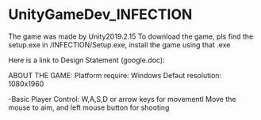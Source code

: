 # UnityGameDev_INFECTION

The game was made by Unity2019.2.15
To download the game, pls find the setup.exe in /INFECTION/Setup.exe, install the game using that .exe

Here is a link to Design Statement (google.doc):


ABOUT THE GAME:
Platform require: Windows
Defaut resolution: 1080x1960

-Basic Player Control:
W,A,S,D or arrow keys for movementl
Move the mouse to aim, and left mouse button for shooting
